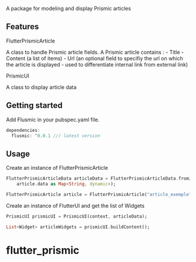 A package for modeling and display Prismic articles

## Features

FlutterPrismicArticle

A class to handle Prismic article fields.
A Prismic article contains :
    - Title
    - Content (a list of items)
    - Url (an optional field to specifiy the url on which the article is displayed - used to differentiate internal link from external link)

PrismicUI

A class to display article data

## Getting started

Add Flusmic in your pubspec.yaml file.

```dart
dependencies:
  flusmic: ^0.0.1 /// latest version
```

## Usage

Create an instance of FlutterPrismicArticle

```dart
FlutterPrismicArticleData articleData = FlutterPrismicArticleData.fromJson(
    article.data as Map<String, dynamic>);

FlutterPrismicArticle article = FlutterPrismicArticle("article_exemple", articleData));
```

Create an instance of FlutterUI and get the list of Widgets

```dart
PrismicUI prismicUI = PrismicUI(context, articleData);

List<Widget> articleWidgets = prismicUI.buildContent();
```
# flutter_prismic
